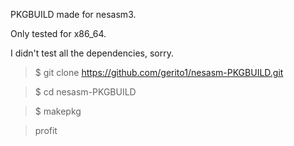 PKGBUILD made for nesasm3.

Only tested for x86_64.

I didn't test all the dependencies, sorry.


>$ git clone https://github.com/gerito1/nesasm-PKGBUILD.git

>$ cd nesasm-PKGBUILD

>$ makepkg

>profit
